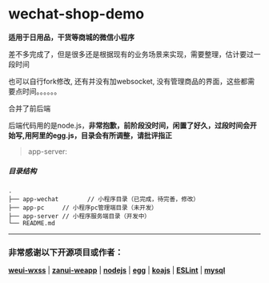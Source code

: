 # wechat-shop-demo

**适用于日用品，干货等商城的微信小程序**

差不多完成了，但是很多还是根据现有的业务场景来实现，需要整理，估计要过一段时间

也可以自行fork修改, 还有并没有加websocket, 没有管理商品的界面，这些都需要点时间。。。。。。

合并了前后端

后端代码用的是node.js，**非常抱歉，前阶段没时间，闲置了好久，过段时间会开始写,用阿里的egg.js，目录会有所调整，请批评指正**

> app-server:

##### 目录结构

```
.
├── app-wechat        // 小程序目录（已完成，待完善，修改）
├── app-pc     // 小程序pc管理端目录（未开发）
├── app-server // 小程序服务端目录（开发中）
└── README.md
```

***

### 非常感谢以下开源项目或作者：

[**weui-wxss**](https://github.com/Tencent/weui-wxss) | [**zanui-weapp**](https://github.com/youzan/zanui-weapp) | [**nodejs**](https://github.com/nodejs) | [**egg**](https://github.com/eggjs/egg) | [**koajs**](https://github.com/koajs) | [**ESLint**](https://github.com/eslint) | [**mysql**](https://github.com/mysqljs/mysql)
